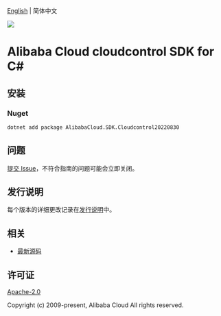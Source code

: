 [English](README.md) | 简体中文

![](https://aliyunsdk-pages.alicdn.com/icons/AlibabaCloud.svg)

# Alibaba Cloud cloudcontrol SDK for C#

## 安装

### Nuget

```bash
dotnet add package AlibabaCloud.SDK.Cloudcontrol20220830
```

## 问题

[提交 Issue](https://github.com/aliyun/alibabacloud-csharp-sdk/issues/new)，不符合指南的问题可能会立即关闭。

## 发行说明

每个版本的详细更改记录在[发行说明](./ChangeLog.md)中。

## 相关

* [最新源码](https://github.com/aliyun/alibabacloud-csharp-sdk/)

## 许可证

[Apache-2.0](http://www.apache.org/licenses/LICENSE-2.0)

Copyright (c) 2009-present, Alibaba Cloud All rights reserved.
